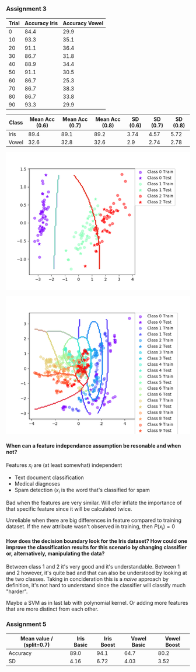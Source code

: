 ### Assignment 3


| Trial | Accuracy Iris | Accuracy Vowel |
| ----- | ----- | ----- |
| 0  | 84.4 | 29.9 |
| 10 | 93.3 | 35.1 |
| 20 | 91.1 | 36.4 |
| 30 | 86.7 | 31.8 |
| 40 | 88.9 | 34.4 |
| 50 | 91.1 | 30.5 |
| 60 | 86.7 | 25.3 |
| 70 | 86.7 | 38.3 |
| 80 | 86.7 | 33.8 |
| 90 | 93.3 | 29.9 |

| Class | Mean Acc (0.6) | Mean Acc (0.7) | Mean Acc (0.8) | SD (0.6) | SD (0.7) | SD (0.8) |
| ---- | ---- | ---- | ----- | ----- | ----- | ----- |
| Iris | 89.4 | 89.1 | 89.2 | 3.74 | 4.57 | 5.72 |
| Vowel | 32.6 |  32.8 | 32.6 | 2.9 | 2.74 | 2.78 |

![Iris](plots/a3_iris.png)

![Vowel](plots/a3_vowel.png)

#### When can a feature independance assumption be resonable and when not?

Features $x_i$ are (at least somewhat) independent
* Text document classification
* Medical diagnoses
* Spam detection ($x_i$ is the word that's classified for spam

Bad when the features are very similar. Will ofer inflate the importance of that specific feature since it will be calculated twice.

Unreliable when there are big differences in feature compared to training dataset. If the new attribute wasn't observed in training, then $P(x_i) = 0$
 
 #### How does the decision boundary look for the Iris dataset? How could one improve the classification results for this scenario by changing classifier or, alternatively, manipulating the data?

 Between class 1 and 2 it's very good and it's understandable. Between 1 and 2 however, it's quite bad and that can also be understood by looking at the two classes. Taking in concideration this is a *naive* approach by definition, it's not hard to understand since the classifier will classify much "harder".

Maybe a SVM as in last lab with polynomial kernel. Or adding more features that are more distinct from each other.

### Assignment 5

| Mean value / (split=0.7) | Iris Basic | Iris Boost | Vowel Basic | Vowel Boost | 
| ----- | ----- | ----- | ----- | ----- |
| Accuracy  | 89.0 | 94.1 | 64.7 | 80.2 |
| SD | 4.16 | 6.72 | 4.03 | 3.52 |